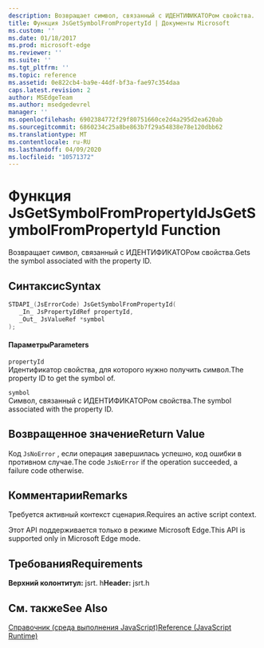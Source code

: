 ```yaml
---
description: Возвращает символ, связанный с ИДЕНТИФИКАТОРом свойства.
title: Функция JsGetSymbolFromPropertyId | Документы Microsoft
ms.custom: ''
ms.date: 01/18/2017
ms.prod: microsoft-edge
ms.reviewer: ''
ms.suite: ''
ms.tgt_pltfrm: ''
ms.topic: reference
ms.assetid: 0e822cb4-ba9e-44df-bf3a-fae97c354daa
caps.latest.revision: 2
author: MSEdgeTeam
ms.author: msedgedevrel
manager: ''
ms.openlocfilehash: 6902384772f29f80751660ce2d4a295d2ea620ab
ms.sourcegitcommit: 6860234c25a8be863b7f29a54838e78e120dbb62
ms.translationtype: MT
ms.contentlocale: ru-RU
ms.lasthandoff: 04/09/2020
ms.locfileid: "10571372"
---
```

# <span data-ttu-id="32ca1-103">Функция JsGetSymbolFromPropertyId</span><span class="sxs-lookup"><span data-stu-id="32ca1-103">JsGetSymbolFromPropertyId Function</span></span>
<span data-ttu-id="32ca1-104">Возвращает символ, связанный с ИДЕНТИФИКАТОРом свойства.</span><span class="sxs-lookup"><span data-stu-id="32ca1-104">Gets the symbol associated with the property ID.</span></span>  
  
## <span data-ttu-id="32ca1-105">Синтаксис</span><span class="sxs-lookup"><span data-stu-id="32ca1-105">Syntax</span></span>  
  
```cpp  
STDAPI_(JsErrorCode) JsGetSymbolFromPropertyId(  
   _In_ JsPropertyIdRef propertyId,  
   _Out_ JsValueRef *symbol  
);  
```  
  
#### <span data-ttu-id="32ca1-106">Параметры</span><span class="sxs-lookup"><span data-stu-id="32ca1-106">Parameters</span></span>  
 `propertyId`  
 <span data-ttu-id="32ca1-107">Идентификатор свойства, для которого нужно получить символ.</span><span class="sxs-lookup"><span data-stu-id="32ca1-107">The property ID to get the symbol of.</span></span>  
  
 `symbol`  
 <span data-ttu-id="32ca1-108">Символ, связанный с ИДЕНТИФИКАТОРом свойства.</span><span class="sxs-lookup"><span data-stu-id="32ca1-108">The symbol associated with the property ID.</span></span>  
  
## <span data-ttu-id="32ca1-109">Возвращенное значение</span><span class="sxs-lookup"><span data-stu-id="32ca1-109">Return Value</span></span>  
 <span data-ttu-id="32ca1-110">Код `JsNoError` , если операция завершилась успешно, код ошибки в противном случае.</span><span class="sxs-lookup"><span data-stu-id="32ca1-110">The code `JsNoError` if the operation succeeded, a failure code otherwise.</span></span>  
  
## <span data-ttu-id="32ca1-111">Комментарии</span><span class="sxs-lookup"><span data-stu-id="32ca1-111">Remarks</span></span>  
 <span data-ttu-id="32ca1-112">Требуется активный контекст сценария.</span><span class="sxs-lookup"><span data-stu-id="32ca1-112">Requires an active script context.</span></span>  
  
 <span data-ttu-id="32ca1-113">Этот API поддерживается только в режиме Microsoft Edge.</span><span class="sxs-lookup"><span data-stu-id="32ca1-113">This API is supported only in Microsoft Edge mode.</span></span>  
  
## <span data-ttu-id="32ca1-114">Требования</span><span class="sxs-lookup"><span data-stu-id="32ca1-114">Requirements</span></span>  
 <span data-ttu-id="32ca1-115">**Верхний колонтитул:** jsrt. h</span><span class="sxs-lookup"><span data-stu-id="32ca1-115">**Header:** jsrt.h</span></span>  
  
## <span data-ttu-id="32ca1-116">См. также</span><span class="sxs-lookup"><span data-stu-id="32ca1-116">See Also</span></span>  
 [<span data-ttu-id="32ca1-117">Справочник (среда выполнения JavaScript)</span><span class="sxs-lookup"><span data-stu-id="32ca1-117">Reference (JavaScript Runtime)</span></span>](../chakra-hosting/reference-javascript-runtime.md)